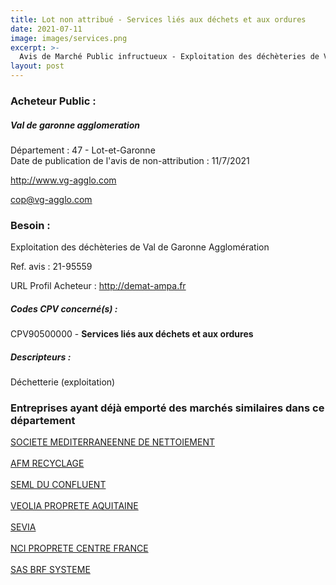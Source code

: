 ```yaml
---
title: Lot non attribué - Services liés aux déchets et aux ordures
date: 2021-07-11
image: images/services.png
excerpt: >-
  Avis de Marché Public infructueux - Exploitation des déchèteries de Val de Garonne Agglomération
layout: post
---
```


### Acheteur Public :
##### Val de garonne agglomeration
Département : 47 - Lot-et-Garonne<br/>
Date de publication de l'avis de non-attribution : 11/7/2021


http://www.vg-agglo.com

cop@vg-agglo.com


### Besoin :

Exploitation des déchèteries de Val de Garonne Agglomération

Ref. avis : 21-95559

URL Profil Acheteur : http://demat-ampa.fr

##### Codes CPV concerné(s) :
CPV90500000 - **Services liés aux déchets et aux ordures** <br/>

##### Descripteurs :
Déchetterie (exploitation) <br/>

### Entreprises ayant déjà emporté des marchés similaires dans ce département
<a href="/entreprise-547/siren-326180544">SOCIETE MEDITERRANEENNE DE NETTOIEMENT</a><br/><br/>
<a href="/entreprise-552/siren-383482635">AFM RECYCLAGE</a><br/><br/>
<a href="/entreprise-561/siren-442850525">SEML DU CONFLUENT</a><br/><br/>
<a href="/entreprise-563/siren-464202373">VEOLIA PROPRETE AQUITAINE</a><br/><br/>
<a href="/entreprise-574/siren-775721392">SEVIA</a><br/><br/>
<a href="/entreprise-575/siren-789537941">NCI PROPRETE CENTRE FRANCE</a><br/><br/>
<a href="/entreprise-580/siren-830530705">SAS BRF SYSTEME</a><br/><br/>
